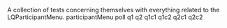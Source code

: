A collection of tests concerning themselves with everything related to the LQParticipantMenu.
participantMenu poll q1 q2 q1c1 q1c2 q2c1 q2c2
